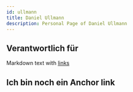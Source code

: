 ```yaml
---
id: ullmann
title: Daniel Ullmann
description: Personal Page of Daniel Ullmann
---
```


## Verantwortlich für

Markdown text with [links](../AP1/hello.md)

## Ich bin noch ein Anchor link